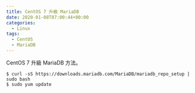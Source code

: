 ```yaml
---
title: CentOS 7 升級 MariaDB
date: 2020-01-08T07:00:44+00:00
categories:
  - Linux
tags:
  - CentOS
  - MariaDB
---
```


CentOS 7 升級 MariaDB 方法。

<!--more-->

```shell
$ curl -sS https://downloads.mariadb.com/MariaDB/mariadb_repo_setup | sudo bash
$ sudo yum update
```
